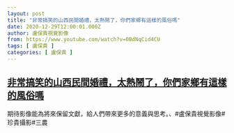 ```yaml
---
layout: post
title: "非常搞笑的山西民間婚禮，太熱鬧了，你們家鄉有這樣的風俗嗎"
date: 2020-12-29T12:00:01.000Z
author: 盧保貴視覺影像
from: https://www.youtube.com/watch?v=0BdNqCid4CU
tags: [ 盧保貴 ]
categories: [ 盧保貴 ]
---
```

<!--1609243201000-->
[非常搞笑的山西民間婚禮，太熱鬧了，你們家鄉有這樣的風俗嗎](https://www.youtube.com/watch?v=0BdNqCid4CU)
------

<div>
期待影像能為將來保留文獻，給人們帶來更多的意義與思考。、#盧保貴視覺影像#珍貴攝影#三農
</div>
